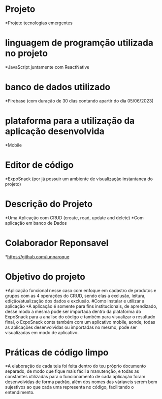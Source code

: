 # Projeto
*Projeto tecnologias emergentes
# linguagem de programção utilizada no projeto
*JavaScript juntamente com ReactNative
# banco de dados utilizado
*Firebase (com duração de 30 dias contando apartir do dia 05/06/2023)
# plataforma para a utilização da aplicação desenvolvida
*Mobile
# Editor de código
*ExpoSnack (por já possuir um ambiente de visualização instantanea do projeto)
# Descrição do Projeto
*Uma Aplicação com CRUD (create, read, update and delete)
*Com aplicação em banco de Dados
# Colaborador Reponsavel
*https://github.com/lunnaroque
# Objetivo do projeto
*Aplicação funcional nesse caso com enfoque em cadastro de produtos e grupos com as 4 operações do CRUD, sendo elas a exclusão, leitura, edição/atualização dos dados e exclusão.
#Como instalar e utilizar a aplicação
*A aplicação é somente para fins institucionais, de aprendizado, desse modo a mesma pode ser importada dentro da plataforma do ExpoSnack para a analise do código e também para visualizar o resultado final, o ExpoSnack conta também com um aplicativo mobile, aonde, todas as aplicações desenvolvidas ou importadas no mesmo, pode ser visualizadas em modo de aplicativo.
# Práticas de código limpo
*A elaboração de cada tela foi feita dentro do teu próprio documento separado, de modo que fique mais fácil a manutenção, e todas as constantes utilizadas para o funcionamento de cada aplicação foram desenvolvidas de forma padrão, além dos nomes das váriaveis serem bem sujestivos ao que cada uma representa no código, facilitando o entendimento.
